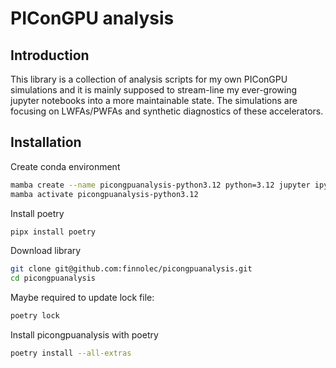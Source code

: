 # PIConGPU analysis

## Introduction

This library is a collection of analysis scripts for my own PIConGPU simulations and it is mainly supposed to stream-line my ever-growing jupyter notebooks into a more maintainable state. 
The simulations are focusing on LWFAs/PWFAs and synthetic diagnostics of these accelerators.

## Installation

Create conda environment
```bash
mamba create --name picongpuanalysis-python3.12 python=3.12 jupyter ipython matplotlib
mamba activate picongpuanalysis-python3.12
```

Install poetry
```bash
pipx install poetry
```

Download library
```bash
git clone git@github.com:finnolec/picongpuanalysis.git
cd picongpuanalysis
```

Maybe required to update lock file:
```bash
poetry lock
```

Install picongpuanalysis with poetry
```bash
poetry install --all-extras
```
